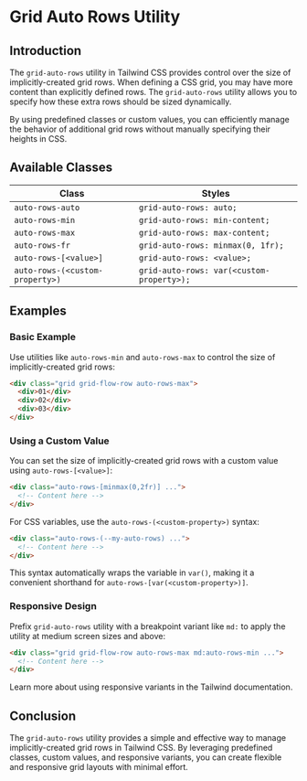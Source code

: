 # Grid Auto Rows Utility

## Introduction
The `grid-auto-rows` utility in Tailwind CSS provides control over the size of implicitly-created grid rows. When defining a CSS grid, you may have more content than explicitly defined rows. The `grid-auto-rows` utility allows you to specify how these extra rows should be sized dynamically.

By using predefined classes or custom values, you can efficiently manage the behavior of additional grid rows without manually specifying their heights in CSS.

## Available Classes

| Class                  | Styles                                  |
|------------------------|----------------------------------------|
| `auto-rows-auto`       | `grid-auto-rows: auto;`               |
| `auto-rows-min`        | `grid-auto-rows: min-content;`        |
| `auto-rows-max`        | `grid-auto-rows: max-content;`        |
| `auto-rows-fr`         | `grid-auto-rows: minmax(0, 1fr);`     |
| `auto-rows-[<value>]`  | `grid-auto-rows: <value>;`            |
| `auto-rows-(<custom-property>)` | `grid-auto-rows: var(<custom-property>);` |

## Examples

### Basic Example
Use utilities like `auto-rows-min` and `auto-rows-max` to control the size of implicitly-created grid rows:

```html
<div class="grid grid-flow-row auto-rows-max">
  <div>01</div>
  <div>02</div>
  <div>03</div>
</div>
```

### Using a Custom Value
You can set the size of implicitly-created grid rows with a custom value using `auto-rows-[<value>]`:

```html
<div class="auto-rows-[minmax(0,2fr)] ...">
  <!-- Content here -->
</div>
```

For CSS variables, use the `auto-rows-(<custom-property>)` syntax:

```html
<div class="auto-rows-(--my-auto-rows) ...">
  <!-- Content here -->
</div>
```

This syntax automatically wraps the variable in `var()`, making it a convenient shorthand for `auto-rows-[var(<custom-property>)]`.

### Responsive Design
Prefix `grid-auto-rows` utility with a breakpoint variant like `md:` to apply the utility at medium screen sizes and above:

```html
<div class="grid grid-flow-row auto-rows-max md:auto-rows-min ...">
  <!-- Content here -->
</div>
```

Learn more about using responsive variants in the Tailwind documentation.

## Conclusion
The `grid-auto-rows` utility provides a simple and effective way to manage implicitly-created grid rows in Tailwind CSS. By leveraging predefined classes, custom values, and responsive variants, you can create flexible and responsive grid layouts with minimal effort.

